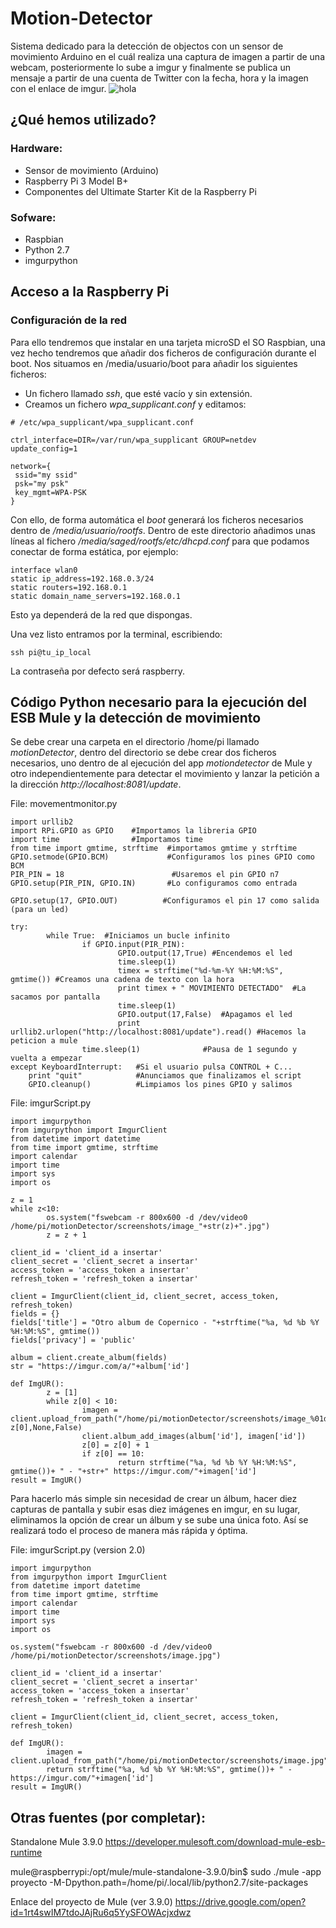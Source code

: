 # Motion-Detector
Sistema dedicado para la detección de objectos con un sensor de movimiento Arduino en el cuál realiza una captura de imagen a partir de una webcam, posteriormente lo sube a imgur y finalmente se publica un mensaje a partir de una cuenta de Twitter con la fecha, hora y la imagen con el enlace de imgur.
![hola](https://imgur.com/5S0eWoE)
## ¿Qué hemos utilizado?
### Hardware:
- Sensor de movimiento (Arduino)
- Raspberry Pi 3 Model B+
- Componentes del Ultimate Starter Kit de la Raspberry Pi

### Sofware:
- Raspbian
- Python 2.7
- imgurpython

## Acceso a la Raspberry Pi
### Configuración de la red
Para ello tendremos que instalar en una tarjeta microSD el SO Raspbian, una vez hecho tendremos que añadir dos ficheros de configuración durante el boot. Nos situamos en /media/usuario/boot para añadir los siguientes ficheros:
- Un fichero llamado *ssh*, que esté vacío y sin extensión.
- Creamos un fichero *wpa_supplicant.conf* y editamos:
```
# /etc/wpa_supplicant/wpa_supplicant.conf

ctrl_interface=DIR=/var/run/wpa_supplicant GROUP=netdev 
update_config=1

network={
 ssid="my ssid"
 psk="my psk"
 key_mgmt=WPA-PSK 
}
```
Con ello, de forma automática el *boot* generará los ficheros necesarios dentro de */media/usuario/rootfs*. Dentro de este directorio añadimos unas líneas al fichero */media/saged/rootfs/etc/dhcpd.conf* para que podamos conectar de forma estática, por ejemplo:
```
interface wlan0 
static ip_address=192.168.0.3/24 
static routers=192.168.0.1
static domain_name_servers=192.168.0.1
```
Esto ya dependerá de la red que dispongas.

Una vez listo entramos por la terminal, escribiendo:
```
ssh pi@tu_ip_local
```
La contraseña por defecto será raspberry.

## Código Python necesario para la ejecución del ESB Mule y la detección de movimiento

Se debe crear una carpeta en el directorio /home/pi llamado *motionDetector*, dentro del directorio se debe crear dos ficheros necesarios, uno dentro de al ejecución del app *motiondetector* de Mule y otro independientemente para detectar el movimiento y lanzar la petición a la dirección *http://localhost:8081/update*.

File: movementmonitor.py                                                                      
```
import urllib2
import RPi.GPIO as GPIO    #Importamos la libreria GPIO
import time                #Importamos time
from time import gmtime, strftime  #importamos gmtime y strftime
GPIO.setmode(GPIO.BCM)             #Configuramos los pines GPIO como BCM
PIR_PIN = 18                        #Usaremos el pin GPIO n7
GPIO.setup(PIR_PIN, GPIO.IN)       #Lo configuramos como entrada
 
GPIO.setup(17, GPIO.OUT)          #Configuramos el pin 17 como salida (para un led)

try:
        while True:  #Iniciamos un bucle infinito
                if GPIO.input(PIR_PIN):  
                        GPIO.output(17,True) #Encendemos el led
                        time.sleep(1)
                        timex = strftime("%d-%m-%Y %H:%M:%S", gmtime()) #Creamos una cadena de texto con la hora
                        print timex + " MOVIMIENTO DETECTADO"  #La sacamos por pantalla
                        time.sleep(1)
                        GPIO.output(17,False)  #Apagamos el led
                        print urllib2.urlopen("http://localhost:8081/update").read() #Hacemos la peticion a mule
                time.sleep(1)              #Pausa de 1 segundo y vuelta a empezar
except KeyboardInterrupt:   #Si el usuario pulsa CONTROL + C...
    print "quit"            #Anunciamos que finalizamos el script
    GPIO.cleanup()          #Limpiamos los pines GPIO y salimos
```
File: imgurScript.py                                                                      
```
import imgurpython
from imgurpython import ImgurClient
from datetime import datetime
from time import gmtime, strftime
import calendar
import time
import sys 
import os 

z = 1 
while z<10: 
        os.system("fswebcam -r 800x600 -d /dev/video0 /home/pi/motionDetector/screenshots/image_"+str(z)+".jpg")
        z = z + 1

client_id = 'client_id a insertar'
client_secret = 'client_secret a insertar'
access_token = 'access_token a insertar'
refresh_token = 'refresh_token a insertar'

client = ImgurClient(client_id, client_secret, access_token, refresh_token)
fields = {}
fields['title'] = "Otro album de Copernico - "+strftime("%a, %d %b %Y %H:%M:%S", gmtime())
fields['privacy'] = 'public'

album = client.create_album(fields)
str = "https://imgur.com/a/"+album['id']

def ImgUR(): 
        z = [1]
        while z[0] < 10:
                imagen = client.upload_from_path("/home/pi/motionDetector/screenshots/image_%01d.jpg"% z[0],None,False)
                client.album_add_images(album['id'], imagen['id'])
                z[0] = z[0] + 1
                if z[0] == 10:
                        return strftime("%a, %d %b %Y %H:%M:%S", gmtime())+ " - "+str+" https://imgur.com/"+imagen['id']
result = ImgUR()
```
Para hacerlo más simple sin necesidad de crear un álbum, hacer diez capturas de pantalla y subir esas diez imágenes en imgur, en su lugar, eliminamos la opción de crear un álbum y se sube una única foto. Así se realizará todo el proceso de manera más rápida y óptima.

File: imgurScript.py (version 2.0)                                                                  
```
import imgurpython
from imgurpython import ImgurClient
from datetime import datetime
from time import gmtime, strftime
import calendar
import time
import sys 
import os 

os.system("fswebcam -r 800x600 -d /dev/video0 /home/pi/motionDetector/screenshots/image.jpg")

client_id = 'client_id a insertar'
client_secret = 'client_secret a insertar'
access_token = 'access_token a insertar'
refresh_token = 'refresh_token a insertar'

client = ImgurClient(client_id, client_secret, access_token, refresh_token)

def ImgUR(): 
        imagen = client.upload_from_path("/home/pi/motionDetector/screenshots/image.jpg",None,False)
        return strftime("%a, %d %b %Y %H:%M:%S", gmtime())+ " - https://imgur.com/"+imagen['id']
result = ImgUR()
```

## Otras fuentes (por completar):
Standalone Mule 3.9.0
https://developer.mulesoft.com/download-mule-esb-runtime

mule@raspberrypi:/opt/mule/mule-standalone-3.9.0/bin$ sudo ./mule -app proyecto -M-Dpython.path=/home/pi/.local/lib/python2.7/site-packages

Enlace del proyecto de Mule (ver 3.9.0)
https://drive.google.com/open?id=1rt4swIM7tdoJAjRu6q5YySFOWAcjxdwz

